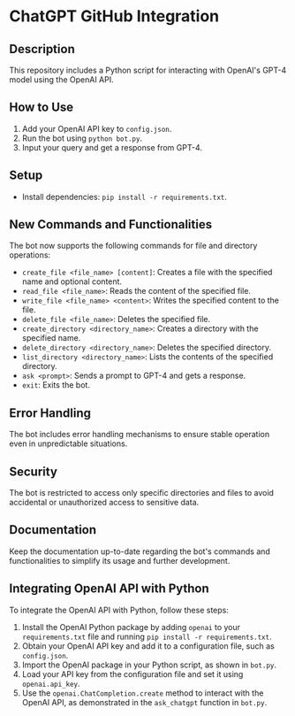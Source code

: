 # ChatGPT GitHub Integration

## Description
This repository includes a Python script for interacting with OpenAI's GPT-4 model using the OpenAI API.

## How to Use
1. Add your OpenAI API key to `config.json`.
2. Run the bot using `python bot.py`.
3. Input your query and get a response from GPT-4.

## Setup
- Install dependencies: `pip install -r requirements.txt`.

## New Commands and Functionalities
The bot now supports the following commands for file and directory operations:

- `create_file <file_name> [content]`: Creates a file with the specified name and optional content.
- `read_file <file_name>`: Reads the content of the specified file.
- `write_file <file_name> <content>`: Writes the specified content to the file.
- `delete_file <file_name>`: Deletes the specified file.
- `create_directory <directory_name>`: Creates a directory with the specified name.
- `delete_directory <directory_name>`: Deletes the specified directory.
- `list_directory <directory_name>`: Lists the contents of the specified directory.
- `ask <prompt>`: Sends a prompt to GPT-4 and gets a response.
- `exit`: Exits the bot.

## Error Handling
The bot includes error handling mechanisms to ensure stable operation even in unpredictable situations.

## Security
The bot is restricted to access only specific directories and files to avoid accidental or unauthorized access to sensitive data.

## Documentation
Keep the documentation up-to-date regarding the bot's commands and functionalities to simplify its usage and further development.

## Integrating OpenAI API with Python

To integrate the OpenAI API with Python, follow these steps:

1. Install the OpenAI Python package by adding `openai` to your `requirements.txt` file and running `pip install -r requirements.txt`.
2. Obtain your OpenAI API key and add it to a configuration file, such as `config.json`.
3. Import the OpenAI package in your Python script, as shown in `bot.py`.
4. Load your API key from the configuration file and set it using `openai.api_key`.
5. Use the `openai.ChatCompletion.create` method to interact with the OpenAI API, as demonstrated in the `ask_chatgpt` function in `bot.py`.
